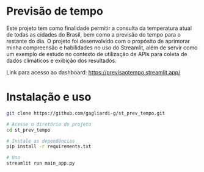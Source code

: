 # Previsão de tempo
Este projeto tem como finalidade permitir a consulta da temperatura atual de todas as cidades do Brasil, bem como a previsão do tempo para o restante do dia. O projeto foi desenvolvido com o propósito de aprimorar minha compreensão e habilidades no uso do Streamlit, além de servir como um exemplo de estudo no contexto de utilização de APIs para coleta de dados climáticos e exibição dos resultados.

Link para acesso ao dashboard: https://previsaotempo.streamlit.app/

# Instalação e uso
```bash
git clone https://github.com/gagliardi-g/st_prev_tempo.git

# Acesse o diretório do projeto
cd st_prev_tempo

# Instale as dependências
pip install -r requirements.txt

# Uso
streamlit run main_app.py
```
